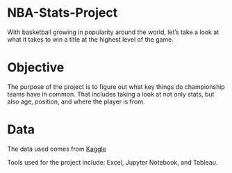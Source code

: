 # NBA-Stats-Project

With basketball growing in popularity around the world, let’s take a look at what it takes to win a title at the highest level of the game.


# Objective

The purpose of the project is to figure out what key things do championship teams have in common. That includes taking a look at not only stats, but also age, position, and where the player is from.

# Data
The data used comes from [Kaggle](https://www.kaggle.com/datasets/justinas/nba-players-data)

Tools used for the project include: Excel, Jupyter Notebook, and Tableau.
